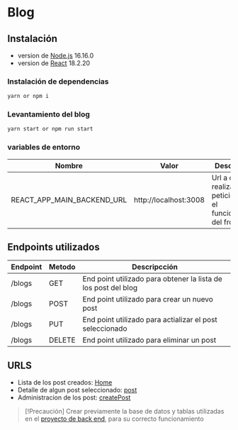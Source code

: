 # Blog 
## Instalación

- version de  [Node.js](https://nodejs.org/) 16.16.0
- version de  [React](https://es.react.dev/) 18.2.20


### Instalación de dependencias
```sh
yarn or npm i  
```
### Levantamiento del blog

```sh
yarn start or npm run start
```

### variables de entorno
| Nombre                     | Valor                 | Descripcción                                                                  |
| -------------------------- | --------------------- | ----------------------------------------------------------------------------- |
| REACT_APP_MAIN_BACKEND_URL | http://localhost:3008 | Url a donde se realizaran las peticiones para el funcionamiento del front end |

## Endpoints utilizados

| Endpoint | Metodo | Descripcción                                                   |
| -------- | ------ | -------------------------------------------------------------- |
| /blogs   | GET    | End point utilizado para obtener la lista de los post del blog |
| /blogs   | POST   | End point utilizado para crear un nuevo post                   |
| /blogs   | PUT    | End point utilizado para actializar el post seleccionado       |
| /blogs   | DELETE | End point utilizado para eliminar un post                      |

## URLS
- Lista de los post creados: [Home](http://blog-exam.s3-website-us-east-1.amazonaws.com/) 
- Detalle de algun post seleccionado: [post](http://blog-exam.s3-website-us-east-1.amazonaws.com/post/1)
 - Administracion de los post: [createPost](http://blog-exam.s3-website-us-east-1.amazonaws.com/createPost)



> [!Precaución]
> Crear previamente la base de datos y tablas utilizadas en el  [proyecto de back end](https://es.react.dev/), para su correcto funcionamiento